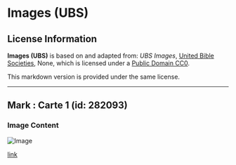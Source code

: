# Images (UBS)

## License Information

**Images (UBS)** is based on and adapted from: _UBS Images_, [United Bible Societies](https://unitedbiblesocieties.org/), None, which is licensed under a [Public Domain CC0](https://creativecommons.org/public-domain/cc0/).

This markdown version is provided under the same license.



--------------------------------

## Mark : Carte 1 (id: 282093)

### Image Content

![Image](https://cdn.aquifer.bible/aquifer-content/resources/Media/Map_Mark_6_1.jpg)

[link](https://cdn.aquifer.bible/aquifer-content/resources/Media/Map_Mark_6_1.jpg)



